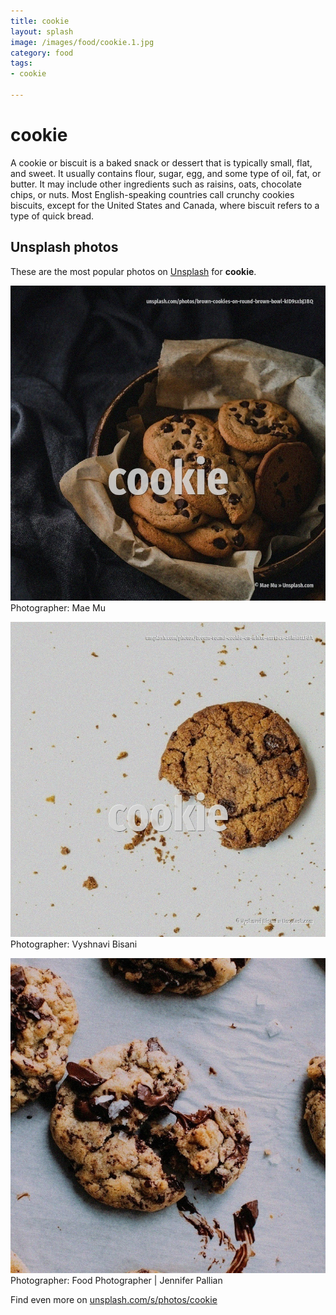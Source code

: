 ```yaml
---
title: cookie
layout: splash
image: /images/food/cookie.1.jpg
category: food
tags:
- cookie

---
```

# cookie

A cookie  or biscuit  is a baked snack or dessert that is typically small, flat, and sweet. It usually contains flour, sugar, egg, and some type of oil, fat, or butter. It may include other ingredients such as raisins, oats, chocolate chips, or nuts.  Most English-speaking countries call crunchy cookies biscuits, except for the United States and  Canada, where biscuit refers to a type of quick bread. 

 
## Unsplash photos
These are the most popular photos on [Unsplash](https://unsplash.com) for **cookie**.
 
![cookie](/images/food/cookie.1.jpg)
Photographer:  Mae Mu
 
![cookie](/images/food/cookie.2.jpg)
Photographer:  Vyshnavi Bisani
 
![cookie](/images/food/cookie.3.jpg)
Photographer:  Food Photographer | Jennifer Pallian
 
Find even more on [unsplash.com/s/photos/cookie](https://unsplash.com/s/photos/cookie)
 
